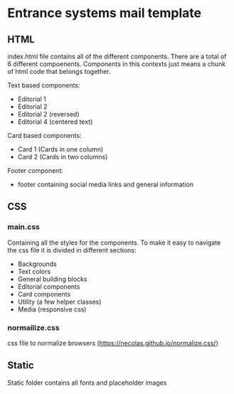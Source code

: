 # Entrance systems mail template

## HTML

index.html file contains all of the different components. There are a total of 6 different compoenents. Components in this contexts just means a chunk of html code that belongs together.

Text based components:

- Editorial 1
- Editorial 2 
- Editorial 2 (reversed)
- Editorial 4 (centered text)

Card based components:

- Card 1 (Cards in one column)
- Card 2 (Cards in two columns)

Footer component:

- footer containing social media links and general information

## CSS

### main.css

Containing all the styles for the components. To make it easy to navigate the css file it is divided in different sections:

- Backgrounds
- Text colors
- General building blocks
- Editorial components
- Card components
- Utility (a few helper classes)
- Media (responsive css)

### normailize.css

css file to normalize browsers (https://necolas.github.io/normalize.css/)

## Static

Static folder contains all fonts and placeholder images